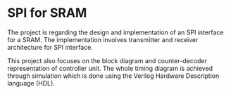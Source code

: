 # SPI for SRAM

The project is regarding the design and implementation of an SPI interface for a SRAM. The implementation involves transmitter and receiver architecture for SPI interface. 

This project also focuses on the block diagram and counter-decoder representation of controller unit. The whole timing diagram is achieved through simulation which is done using the Verilog Hardware Description language (HDL).